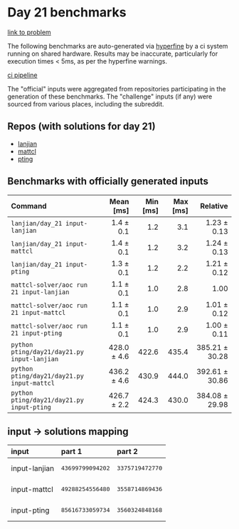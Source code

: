 # Day 21 benchmarks

[link to problem](http://adventofcode.com/2022/day/21)

The following benchmarks are auto-generated via [hyperfine](https://github.com/sharkdp/hyperfine) by a ci system running on shared hardware. Results may be inaccurate, particularly for execution times < 5ms, as per the hyperfine warnings.

[ci pipeline](http://ci.papercode.net:8080/teams/aoc2022/pipelines/aoc-compare-2022)

The "official" inputs were aggregated from repositories participating in the generation of these benchmarks. The "challenge" inputs (if any) were sourced from various places, including the subreddit.

## Repos (with solutions for day 21)


- [lanjian](https://github.com/LanJian/aoc-2022)
- [mattcl](https://github.com/mattcl/aoc2022)
- [pting](https://github.com/pting/aoc2022)

## Benchmarks with officially generated inputs
| Command | Mean [ms] | Min [ms] | Max [ms] | Relative |
|:---|---:|---:|---:|---:|
| `lanjian/day_21 input-lanjian` | 1.4 ± 0.1 | 1.2 | 3.1 | 1.23 ± 0.13 |
| `lanjian/day_21 input-mattcl` | 1.4 ± 0.1 | 1.2 | 3.2 | 1.24 ± 0.13 |
| `lanjian/day_21 input-pting` | 1.3 ± 0.1 | 1.2 | 2.2 | 1.21 ± 0.12 |
| `mattcl-solver/aoc run 21 input-lanjian` | 1.1 ± 0.1 | 1.0 | 2.8 | 1.00 |
| `mattcl-solver/aoc run 21 input-mattcl` | 1.1 ± 0.1 | 1.0 | 2.9 | 1.01 ± 0.12 |
| `mattcl-solver/aoc run 21 input-pting` | 1.1 ± 0.1 | 1.0 | 2.9 | 1.00 ± 0.11 |
| `python pting/day21/day21.py input-lanjian` | 428.0 ± 4.6 | 422.6 | 435.4 | 385.21 ± 30.28 |
| `python pting/day21/day21.py input-mattcl` | 436.2 ± 4.6 | 430.9 | 444.0 | 392.61 ± 30.86 |
| `python pting/day21/day21.py input-pting` | 426.7 ± 2.2 | 424.3 | 430.0 | 384.08 ± 29.98 |

## input -> solutions mapping
|input|part 1|part 2|
|:---|:---|:---|
|input-lanjian|<pre>43699799094202</pre>|<pre>3375719472770</pre>|
|input-mattcl|<pre>49288254556480</pre>|<pre>3558714869436</pre>|
|input-pting|<pre>85616733059734</pre>|<pre>3560324848168</pre>|
